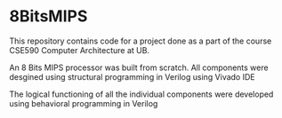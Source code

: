 # 8BitsMIPS
This repository contains code for a project done as a part of the course CSE590 Computer Architecture at UB.

An 8 Bits MIPS processor was built from scratch. All components were desgined using structural programming in Verilog
using Vivado IDE

The logical functioning of all the individual components were developed using behavioral programming in Verilog
